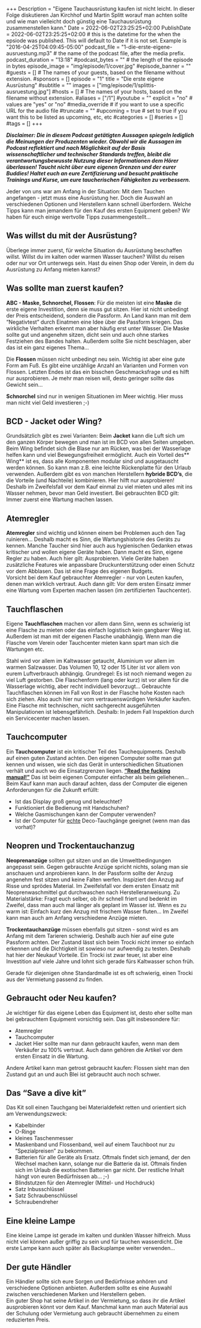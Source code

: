 +++
Description = "Eigene Tauchausrüstung kaufen ist nicht leicht. In dieser Folge diskutieren Jan Kirchhof und Martin Splitt worauf man achten sollte und wie man vielleicht doch günstig eine Tauchausrüstung zusammenstellen kann."
Date = 2022-06-02T23:25:25+02:00
PublishDate = 2022-06-02T23:25:25+02:00 # this is the datetime for the when the epsiode was published. This will default to Date if it is not set. Example is "2016-04-25T04:09:45-05:00"
podcast_file = "1-die-erste-eigene-ausruestung.mp3" # the name of the podcast file, after the media prefix.
podcast_duration = "13:18"
#podcast_bytes = "" # the length of the episode in bytes
episode_image = "img/episode/1/cover.jpg"
#episode_banner = ""
#guests = [] # The names of your guests, based on the filename without extension.
#sponsors = []
episode = "1"
title = "Die erste eigene Ausrüstung"
#subtitle = ""
images = ["img/episode/1/splittis-ausruestung.jpg"]
#hosts = [] # The names of your hosts, based on the filename without extension.
#aliases = ["/1"]
#youtube = ""
explicit = "no" # values are "yes" or "no"
#media_override # if you want to use a specific URL for the audio file
#truncate = ""
#upcoming = true # set to true if you want this to be listed as upcoming, etc, etc
#categories = []
#series = []
#tags = []
+++

**_Disclaimer: Die in diesem Podcast getätigten Aussagen spiegeln lediglich die Meinungen der Produzenten wieder. Obwohl wir die Aussagen im Podcast reflektiert und nach Möglichkeit auf der Basis wissenschaftlicher und technischer Standards treffen, bleibt die verantwortungsbewusste Nutzung dieser Informationen dem Hörer überlassen! Taucht nicht über eure eigenen Grenzen und der eurer Buddies! Haltet euch an eure Zertifizierung und besucht praktische Trainings und Kurse, um eure taucherischen Fähigkeiten zu verbessern._**


Jeder von uns war am Anfang in der Situation: Mit dem Tauchen angefangen - jetzt muss eine Ausrüstung her. Doch die Auswahl an verschiedenen Optionen und Herstellern kann schnell überfordern. Welche Tipps kann man jemandem für den Kauf des ersten Equipment geben? Wir haben für euch einige wertvolle Tipps zusammengestellt…

## Was willst du mit der Ausrüstung?
Überlege immer zuerst, für welche Situation du Ausrüstung beschaffen willst. Willst du im kalten oder warmen Wasser tauchen? Willst du reisen oder nur vor Ort unterwegs sein. Hast du einen Shop oder Verein, in dem du Ausrüstung zu Anfang mieten kannst? 

## Was sollte man zuerst kaufen?
**ABC - Maske, Schnorchel, Flossen**: 
Für die meisten ist eine **Maske** die erste eigene Investition, denn sie muss gut sitzen. Hier ist nicht unbedingt der Preis entscheidend, sondern die Passform. An Land kann man mit dem “Negativtest” durch Einatmen eine Idee über die Passform kriegen. Das wirkliche Verhalten erkennt man aber häufig erst unter Wasser. Die Maske sollte gut und angenehm sitzen, dicht sein und auch ohne starkes Festziehen des Bandes halten. Außerdem sollte Sie nicht beschlagen, aber das ist ein ganz eigenes Thema… 
 
Die **Flossen** müssen nicht unbedingt neu sein. Wichtig ist aber eine gute Form am Fuß. Es gibt eine unzählige Anzahl an Varianten und Formen von Flossen. Letzten Endes ist das ein bisschen Geschmacksfrage und es hilft nur ausprobieren. Je mehr man reisen will, desto geringer sollte das Gewicht sein… 
 
**Schnorchel** sind nur in wenigen Situationen im Meer wichtig. Hier muss man nicht viel Geld investieren ;-)  

## BCD - Jacket oder Wing?
Grundsätzlich gibt es zwei Varianten: 
Beim **Jacket** kann die Luft sich um den ganzen Körper bewegen und man ist im BCD von allen Seiten umgeben. Beim Wing befindet sich die Blase nur am Rücken, was bei der Wasserlage helfen kann und viel Bewegungsfreiheit ermöglicht. Auch ein Vorteil des** Wing** ist es, dass alle Komponenten modular sind und ausgetauscht werden können. So kann man z.B. eine leichte Rückenplatte für den Urlaub verwenden. Außerdem gibt es von manchen Herstellern **hybride BCD’s**, die die Vorteile (und Nachteile) kombinieren. 
Hier hilft nur ausprobieren! Deshalb im Zweifelsfall vor dem Kauf einmal zu viel mieten und alles mit ins Wasser nehmen, bevor man Geld investiert. 
Bei gebrauchten BCD gilt: Immer zuerst eine Wartung machen lassen. 

## Atemregler
**Atemregler** sind wichtig und können einem bei Problemen auch den Tag ruinieren… Deshalb macht es Sinn, die Wartungshistorie des Geräts zu kennen. Manche Taucher sind hier auch aus hygienischen Gedanken etwas kritischer und wollen eigene Geräte haben. Dann macht es Sinn, eigene Regler zu haben. 
Auch hier gilt: Ausprobieren. Viele Geräte haben zusätzliche Features wie anpassbare Druckunterstützung oder einen Schutz vor dem Abblasen. Das ist eine Frage des eigenen Budgets.  
Vorsicht bei dem Kauf gebrauchter Atemregler - nur von Leuten kaufen, denen man wirklich vertraut. Auch dann gilt: Vor dem ersten Einsatz immer eine Wartung vom Experten machen lassen (im zertifizierten Tauchcenter). 

## Tauchflaschen
Eigene **Tauchflaschen** machen vor allem dann Sinn, wenn es schwierig ist eine Flasche zu mieten oder das einfach logistisch kein gangbarer Weg ist. Außerdem ist man mit der eigenen Flasche unabhängig. Wenn man die Flasche vom Verein oder Tauchcenter mieten kann spart man sich die Wartungen etc. 
 
Stahl wird vor allem im Kaltwasser getaucht, Aluminium vor allem im warmen Salzwasser. Das Volumen 10, 12 oder 15 Liter ist vor allem von eurem Luftverbrauch abhängig. Grundregel: Es ist noch niemand wegen zu viel Luft gestorben. Die Flaschenform (lang oder kurz) ist vor allem für die Wasserlage wichtig, aber recht individuell bevorzugt… 
Gebrauchte Tauchflaschen können im Fall von Rost in der Flasche hohe Kosten nach sich ziehen. Also auch hier nur vom vertrauenswürdigen Verkäufer kaufen. Eine Flasche mit technischen, nicht sachgerecht ausgeführten Manipulationen ist lebensgefährlich. Deshalb: In jedem Fall Inspektion durch ein Servicecenter machen lassen. 

## Tauchcomputer
Ein **Tauchcomputer** ist ein kritischer Teil des Tauchequipments. Deshalb auf einen guten Zustand achten. Den eigenen Computer sollte man gut kennen und wissen, wie sich das Gerät in unterschiedlichen Situationen verhält und auch wo die Einsatzgrenzen liegen. **<span style="text-decoration:underline;">“Read the fucking manual!”</span>** 
Das ist beim eigenen Computer einfacher als beim geliehenen… 
Beim Kauf kann man auch darauf achten, dass der Computer die eigenen Anforderungen für die Zukunft erfüllt: 
- Ist das Display groß genug und beleuchtet? 
- Funktioniert die Bedienung mit Handschuhen? 
- Welche Gasmischungen kann der Computer verwenden? 
- Ist der Computer für <span style="text-decoration:underline;">echte</span> Deco-Tauchgänge geeignet (wenn man das vorhat)? 

## Neopren und Trockentauchanzug
**Neoprenanzüge** sollten gut sitzen und an die Umweltbedingungen angepasst sein. Gegen gebrauchte Anzüge spricht nichts, solang man sie anschauen und anprobieren kann. In der Passform sollte der Anzug angenehm fest sitzen und keine Falten werfen. Inspiziert den Anzug auf Risse und sprödes Material. Im Zweifelsfall vor dem ersten Einsatz mit Neoprenwaschmittel gut durchwaschen nach Herstelleranweisung. Zu Materialstärke: Fragt euch selber, ob ihr schnell friert und bedenkt im Zweifel, dass man auch mal länger als geplant im Wasser ist. Wenn es zu warm ist: Einfach kurz den Anzug mit frischem Wasser fluten… 
Im Zweifel kann man auch am Anfang verschiedene Anzüge mieten.

**Trockentauchanzüge** müssen ebenfalls gut sitzen - sonst wird es am Anfang mit dem Tarieren schwierig. Deshalb auch hier auf eine gute Passform achten. Der Zustand lässt sich beim Trocki nicht immer so einfach erkennen und die Dichtigkeit ist sowieso nur aufwendig zu testen. Deshalb hat hier der Neukauf Vorteile. Ein Trocki ist zwar teuer, ist aber eine Investition auf viele Jahre und lohnt sich gerade fürs Kaltwasser schon früh. 

Gerade für diejenigen ohne Standardmaße ist es oft schwierig, einen Trocki aus der Vermietung passend zu finden. 


## Gebraucht oder Neu kaufen? 
Je wichtiger für das eigene Leben das Equipment ist, desto eher sollte man bei gebrauchtem Equipment vorsichtig sein. Das gilt insbesondere für: 
- Atemregler 
- Tauchcomputer 
- Jacket 
Hier sollte man nur dann gebraucht kaufen, wenn man dem Verkäufer zu 100% vertraut. Auch dann gehören die Artikel vor dem ersten Einsatz in die Wartung. 
 
Andere Artikel kann man getrost gebraucht kaufen: Flossen sieht man den Zustand gut an und auch Blei ist gebraucht auch noch schwer.  

## Das “Save a dive kit”
Das Kit soll einen Tauchgang bei Materialdefekt retten und orientiert sich am Verwendungszweck: 
- Kabelbinder 
- O-Ringe 
- kleines Taschenmesser 
- Maskenband und Flossenband, weil auf einem Tauchboot nur zu “Spezialpreisen” zu bekommen. 
- Batterien für alle Geräte als Ersatz. Oftmals findet sich jemand, der den Wechsel machen kann, solange nur die Batterie da ist. Oftmals finden sich im Urlaub die exotischen Batterien gar nicht. 
Der restliche Inhalt hängt von euren Bedürfnissen ab… ;-) 
- Blindstutzen für den Atemregler (Mittel- und Hochdruck)
- Satz Inbusschlüssel
- Satz Schraubenschlüssel
- Schraubendreher

## Eine **kleine Lampe**
Eine kleine Lampe ist gerade im kalten und dunklen Wasser hilfreich. Muss nicht viel können außer griffig zu sein und für tauchen wasserdicht. Die erste Lampe kann auch später als Backuplampe weiter verwenden… 

## Der gute **Händler**
Ein Händler sollte sich eure Sorgen und Bedürfnisse anhören und verschiedene Optionen anbieten. Außerdem sollte es eine Auswahl zwischen verschiedenen Marken und Herstellern geben.  
Ein guter Shop hat seine Artikel in der Vermietung, so dass ihr die Artikel ausprobieren könnt vor dem Kauf. 
Manchmal kann man auch Material aus der Schulung oder Vermietung auch gebraucht übernehmen zu einem reduzierten Preis.